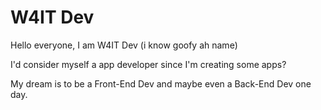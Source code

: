 # W4IT Dev
Hello everyone, I am W4IT Dev (i know goofy ah name)

I'd consider myself a app developer since I'm creating some apps?

My dream is to be a Front-End Dev and maybe even a Back-End Dev one day.

<!-- - 🌱 I’m currently learning ... -->
<!-- - 💞️ I’m looking to collaborate on ... -->
<!-- - 📫 How to reach me ... -->

<!---
W4IT-Dev/W4IT-Dev is a ✨ special ✨ repository because its `README.md` (this file) appears on your GitHub profile.
You can click the Preview link to take a look at your changes.
--->
